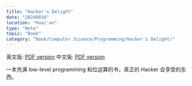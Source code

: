 ```yaml
---
title: "Hacker's Delight"
date: "20240816"
location: "Huai'an"
type: "Note"
topic: "Book"
category: "Book/Computer Science/Programming/Hacker's Delight/"
---
```


英文版: [PDF version](Hackers_Delight_en.pdf)
中文版: [PDF version](Hackers_Delight_zh.pdf)


一本充满 low-level programming 和位运算的书，真正的 Hacker 会享受的东西。


